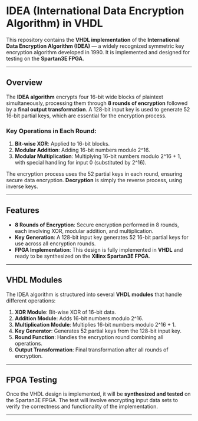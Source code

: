 
# IDEA (International Data Encryption Algorithm) in VHDL

This repository contains the **VHDL implementation** of the **International Data Encryption Algorithm (IDEA)** — a widely recognized symmetric key encryption algorithm developed in 1990. It is implemented and designed for testing on the **Spartan3E FPGA**.

---

## **Overview**

The **IDEA algorithm** encrypts four 16-bit wide blocks of plaintext simultaneously, processing them through **8 rounds of encryption** followed by a **final output transformation**. A 128-bit input key is used to generate 52 16-bit partial keys, which are essential for the encryption process.

### Key Operations in Each Round:

1. **Bit-wise XOR**: Applied to 16-bit blocks.
2. **Modular Addition**: Adding 16-bit numbers modulo 2^16.
3. **Modular Multiplication**: Multiplying 16-bit numbers modulo 2^16 + 1, with special handling for input 0 (substituted by 2^16).

The encryption process uses the 52 partial keys in each round, ensuring secure data encryption. **Decryption** is simply the reverse process, using inverse keys.

---

## **Features**

- **8 Rounds of Encryption**: Secure encryption performed in 8 rounds, each involving XOR, modular addition, and multiplication.
- **Key Generation**: A 128-bit input key generates 52 16-bit partial keys for use across all encryption rounds.
- **FPGA Implementation**: This design is fully implemented in **VHDL** and ready to be synthesized on the **Xilinx Spartan3E FPGA**.

---

## **VHDL Modules**

The IDEA algorithm is structured into several **VHDL modules** that handle different operations:

1. **XOR Module**: Bit-wise XOR of 16-bit data.
2. **Addition Module**: Adds 16-bit numbers modulo 2^16.
3. **Multiplication Module**: Multiplies 16-bit numbers modulo 2^16 + 1.
4. **Key Generator**: Generates 52 partial keys from the 128-bit input key.
5. **Round Function**: Handles the encryption round combining all operations.
6. **Output Transformation**: Final transformation after all rounds of encryption.

---

## **FPGA Testing**

Once the VHDL design is implemented, it will be **synthesized and tested** on the Spartan3E FPGA. The test will involve encrypting input data sets to verify the correctness and functionality of the implementation.

---
